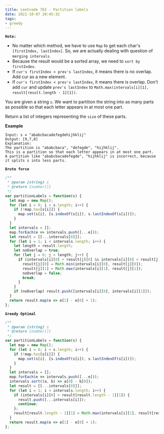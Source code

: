 ```yaml
---
title: Leetcode 763 - Partition labels
date: 2021-10-07 20:45:32
tags:
- greedy
---
```

**`Note:`**
- No matter which method, we have to use `Map` to get each char's `[firstIndex, lastIndex]`. So, we are actually dealing with question of `merging intervals`.
- Because the result would be a sorted array, we need to `sort by firstIndex`.
- If `cur's firstIndex > prev's lastIndex`, it means there is no overlap. Add cur as a new element.
- If `cur's firstIndex < prev's lastIndex`, it means there is overlap. Don't add `cur` and update `prev's lastIndex` to `Math.max(intervals[i][1], result[result.length - 1][1])`.

You are given a string `s`. We want to partition the string into as many parts as possible so that each letter appears in at most one part.

Return a list of integers representing the `size` of these parts.

**Example**
```
Input: s = "ababcbacadefegdehijhklij"
Output: [9,7,8]
Explanation:
The partition is "ababcbaca", "defegde", "hijhklij".
This is a partition so that each letter appears in at most one part.
A partition like "ababcbacadefegde", "hijhklij" is incorrect, because it splits s into less parts.
```

**`Brute force`**
```javascript
/**
 * @param {string} s
 * @return {number[]}
 */
var partitionLabels = function(s) {
  let map = new Map();
  for (let i = 0; i < s.length; i++) {
    if (!map.has[s[i]]) {
      map.set(s[i], [s.indexOf(s[i]), s.lastIndexOf(s[i])]);
    }
  }
  let intervals = [];
  map.forEach(e => intervals.push([...e]));
  let result = [[...intervals[0]]];
  for (let i = 1; i < intervals.length; i++) {
    let length = result.length;
    let noOverlap = true;
    for (let j = 0; j < length; j++) {
      if (intervals[i][0] > result[j][0] && intervals[i][0] < result[j][1] || intervals[i][1] > result[j][0] && intervals[i][1] < result[j][1]) {
        result[j][0] = Math.min(intervals[i][0], result[j][0]);
        result[j][1] = Math.max(intervals[i][1], result[j][1]);
        noOverlap = false;
        break;
      }
    }
    if (noOverlap) result.push([intervals[i][0], intervals[i][1]]);
  }
  return result.map(e => e[1] - e[0] + 1);
};
```

**`Greedy Optimal`**
```javascript
/**
 * @param {string} s
 * @return {number[]}
 */
var partitionLabels = function(s) {
  let map = new Map();
  for (let i = 0; i < s.length; i++) {
    if (!map.has[s[i]]) {
      map.set(s[i], [s.indexOf(s[i]), s.lastIndexOf(s[i])]);
    }
  }
  let intervals = [];
  map.forEach(e => intervals.push([...e]));
  intervals.sort((a, b) => a[0] - b[0]);
  let result = [[...intervals[0]]];
  for (let i = 1; i < intervals.length; i++) {
    if (intervals[i][0] > result[result.length - 1][1]) {
      result.push([...intervals[i]]);
      continue;
    };
    result[result.length - 1][1] = Math.max(intervals[i][1], result[result.length - 1][1]);
  }
  return result.map(e => e[1] - e[0] + 1);
};
```